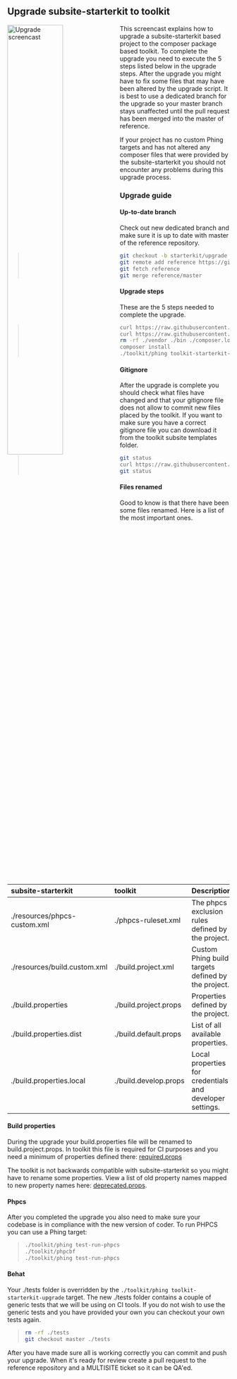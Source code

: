 ## Upgrade subsite-starterkit to toolkit
   
<a href="http://www.youtube.com/watch?feature=player_embedded&v=cwGZilB3BjQ
" target="_blank"><img src="http://img.youtube.com/vi/cwGZilB3BjQ/0.jpg" 
alt="Upgrade screencast" width="50%" align="left" /></a>

This screencast explains how to upgrade a subsite-starterkit based project to
the composer package based toolkit. To complete the upgrade you need to execute
the 5 steps listed below in the upgrade steps. After the upgrade you might have
to fix some files that may have been altered by the upgrade script. It is best
to use a dedicated branch for the upgrade so your master branch stays unaffected
until the pull request has been merged into the master of reference.

If your project has no custom Phing targets and has not altered any composer
files that were provided by the subsite-starterkit you should not encounter any
problems during this upgrade process.

### Upgrade guide

#### Up-to-date branch

Check out new dedicated branch and make sure it is up to date with master of the
reference repository.

>```bash
> git checkout -b starterkit/upgrade
> git remote add reference https://github.com/ec-europa/<project-id>-reference.git
> git fetch reference
> git merge reference/master
>```

#### Upgrade steps

These are the 5 steps needed to complete the upgrade.

>```bash
> curl https://raw.githubusercontent.com/ec-europa/toolkit/master/includes/templates/subsite/composer.json > composer.json
> curl https://raw.githubusercontent.com/ec-europa/toolkit/master/includes/templates/subsite/build.xml > build.xml
> rm -rf ./vendor ./bin ./composer.lock
> composer install
> ./toolkit/phing toolkit-starterkit-upgrade
>```

#### Gitignore

After the upgrade is complete you should check what files have changed and that
your gitignore file does not allow to commit new files placed by the toolkit. If
you want to make sure you have a correct gitignore file you can download it from
the toolkit subsite templates folder.

>```bash
> git status
> curl https://raw.githubusercontent.com/ec-europa/toolkit/master/includes/templates/subsite/.gitignore > .gitignore
> git status
>```

#### Files renamed

Good to know is that there have been some files renamed. Here is a list of the
most important ones.

|subsite-starterkit|toolkit|Description|
|:---|:---|:---|
|./resources/phpcs-custom.xml|./phpcs-ruleset.xml|The phpcs exclusion rules defined by the project.| 
|./resources/build.custom.xml|./build.project.xml|Custom Phing build targets defined by the project.|
|./build.properties|./build.project.props|Properties defined by the project.|
|./build.properties.dist|./build.default.props|List of all available properties.|
|./build.properties.local|./build.develop.props|Local properties for credentials and developer settings.|

#### Build properties

During the upgrade your build.properties file will be renamed to
build.project.props. In toolkit this file is required for CI purposes and you
need a minimum of properties defined there:
[required.props](../includes/phing/props/required.props)

The toolkit is not backwards compatible with
subsite-starterkit so you might have to rename some properties. View a list
of old property names mapped to new property names here:
[deprecated.props](../includes/phing/build/help/deprecated.props).

#### Phpcs

After you completed the upgrade you also need to make sure your codebase is in
compliance with the new version of coder. To run PHPCS you can use a Phing
target:

>```bash
> ./toolkit/phing test-run-phpcs
> ./toolkit/phpcbf
> ./toolkit/phing test-run-phpcs
>```

#### Behat

Your ./tests folder is overridden by the `./toolkit/phing toolkit-starterkit-upgrade`
target. The new ./tests folder contains a couple of generic tests that we will
be using on CI tools. If you do not wish to use the generic tests and you have
provided your own you can checkout your own tests again.

>```bash
> rm -rf ./tests
> git checkout master ./tests
>```

After you have made sure all is working correctly you can commit and push your
upgrade. When it's ready for review create a pull request to the reference
repository and a MULTISITE ticket so it can be QA'ed.
